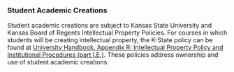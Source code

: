 ### Student Academic Creations

Student academic creations are subject to Kansas State University and Kansas Board of Regents Intellectual Property Policies. For courses in which students will be creating intellectual property, the K-State policy can be found at [University Handbook, Appendix R: Intellectual Property Policy and Institutional Procedures (part I.E.)](https://www.k-state.edu/provost/universityhb/fhxr.html). These policies address ownership and use of student academic creations.

<!-- Verified Spring 2024 -->